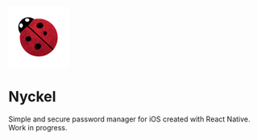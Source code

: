 <img src="icons/icon40x40@3x.png">

# Nyckel

Simple and secure password manager for iOS created with React Native. Work in progress.
